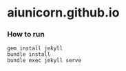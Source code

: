 # aiunicorn.github.io

### How to run

```shell
gem install jekyll
bundle install
bundle exec jekyll serve
```
